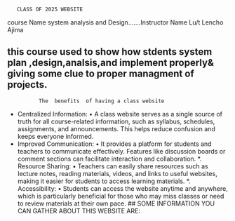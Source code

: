        CLASS OF 2025 WEBSITE
   course Name system analysis and Design.......Instructor Name Lu/t Lencho Ajima
## this course used to  show how stdents system plan ,design,analsis,and implement properly& giving some clue to proper managment of projects.


              The  benefits  of having a class website 
* Centralized Information:
• A class website serves as a single source of truth for all course-related information, such as syllabus, schedules, assignments, and announcements. This helps reduce confusion and keeps everyone informed.
* Improved Communication:
 • It provides a platform for students and teachers to communicate effectively. Features like discussion boards or comment sections can facilitate interaction and collaboration.
*. Resource Sharing:
• Teachers can easily share resources such as lecture notes, reading materials, videos, and links to useful websites, making it easier for students to access learning materials.
*. Accessibility:
 • Students can access the website anytime and anywhere, which is particularly beneficial for those who may miss classes or need to review materials at their own pace.
       ## SOME INFORMATION YOU CAN GATHER ABOUT THIS WEBSITE ARE:
     
        
